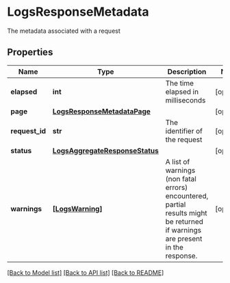 # LogsResponseMetadata

The metadata associated with a request

## Properties
Name | Type | Description | Notes
------------ | ------------- | ------------- | -------------
**elapsed** | **int** | The time elapsed in milliseconds | [optional] 
**page** | [**LogsResponseMetadataPage**](LogsResponseMetadataPage.md) |  | [optional] 
**request_id** | **str** | The identifier of the request | [optional] 
**status** | [**LogsAggregateResponseStatus**](LogsAggregateResponseStatus.md) |  | [optional] 
**warnings** | [**[LogsWarning]**](LogsWarning.md) | A list of warnings (non fatal errors) encountered, partial results might be returned if warnings are present in the response. | [optional] 

[[Back to Model list]](README.md#documentation-for-models) [[Back to API list]](README.md#documentation-for-api-endpoints) [[Back to README]](README.md)


